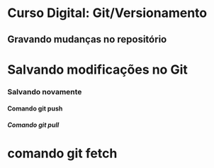# Curso Digital: Git/Versionamento
## Gravando mudanças no repositório

# Salvando modificações no Git
### Salvando novamente
#### Comando git push
##### Comando  git  pull
# comando git fetch
